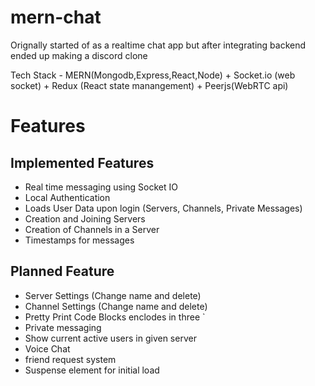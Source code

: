 # mern-chat

Orignally started of as a realtime chat app but after integrating backend ended up making a discord clone

Tech Stack - MERN(Mongodb,Express,React,Node) + Socket.io (web socket) + Redux (React state manangement) + Peerjs(WebRTC api)

# Features

## Implemented Features
- Real time messaging using Socket IO
- Local Authentication
- Loads User Data upon login (Servers, Channels, Private Messages)
- Creation and Joining Servers
- Creation of Channels in a Server
- Timestamps for messages

## Planned Feature
 - Server Settings (Change name and delete)
 - Channel Settings (Change name and delete)
 - Pretty Print Code Blocks enclodes in three `
 - Private messaging
 - Show current active users in given server
 - Voice Chat 
 - friend request system
 - Suspense element for initial load
 
 

